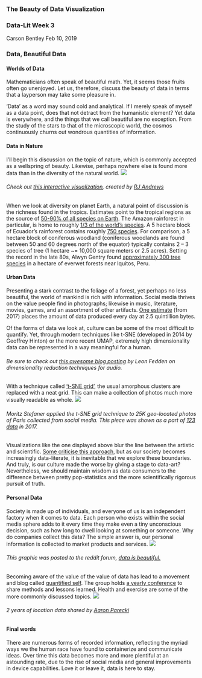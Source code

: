 ### The Beauty of Data Visualization

### Data-Lit Week 3
Carson Bentley       Feb 10, 2019

### Data, Beautiful Data

#### Worlds of Data

Mathematicians often speak of beautiful math. Yet, it seems those fruits often go unenjoyed. Let us, therefore, discuss the beauty of data in terms that a layperson may take some pleasure in.

‘Data’ as a word may sound cold and analytical. If I merely speak of myself as a data point, does that not detract from the humanistic element? Yet data is everywhere, and the things that we call beautiful are no exception. From the study of the stars to that of the microscopic world, the cosmos continuously churns out wondrous quantities of information.

#### Data in Nature

I’ll begin this discussion on the topic of nature, which is commonly accepted as a wellspring of beauty. Likewise, perhaps nowhere else is found more data than in the diversity of the natural world.
![](https://www.theschool.ai/wp-content/uploads/2019/02/safari_data.jpg)

###### Check out [this interactive visualization](https://public.tableau.com/s/gallery/endangered-safari), created by [RJ Andrews](https://public.tableau.com/profile/rj.andrews#!/)

When we look at diversity on planet Earth, a natural point of discussion is the richness found in the tropics. Estimates point to the tropical regions as the source of [50-90% of all species on Earth](http://libweb1.lib.buffalo.edu/cs/files/amazon.pdf). The Amazon rainforest in particular, is home to roughly [1/3 of the world’s species](https://www.nature.org/en-us/get-involved/how-to-help/places-we-protect/amazon-rainforest/). A 5 hectare block of Ecuador’s rainforest contains roughly [750 species](https://books.google.com/books?id=R-pKuIGEb5MC&pg=PA106&dq=5-hectare+patch). For comparison, a 5 hectare block of coniferous woodland (coniferous woodlands are found between 50 and 60 degrees north of the equator) typically contains 2 – 3 species of tree (1 hectare ~= 10,000 square meters or 2.5 acres). Setting the record in the late 80s, Alwyn Gentry found [approximately 300 tree species](https://www.pnas.org/content/85/1/156.short) in a hectare of everwet forests near Iquitos, Peru.
 
#### Urban Data

Presenting a stark contrast to the foliage of a forest, yet perhaps no less beautiful, the world of mankind is rich with information. Social media thrives on the value people find in photographs; likewise in music, literature, movies, games, and an assortment of other artifacts. [One estimate](https://www.domo.com/learn/data-never-sleeps-5) (from 2017) places the amount of data produced every day at 2.5 quintillion bytes.

Of the forms of data we look at, culture can be some of the most difficult to quantify. Yet, through modern techniques like t-SNE (developed in 2014 by Geoffrey Hinton) or the more recent UMAP, extremely high dimensionality data can be represented in a way meaningful for a human.

###### Be sure to check out [this awesome blog posting](https://medium.com/@LeonFedden/comparative-audio-analysis-with-wavenet-mfccs-umap-t-sne-and-pca-cb8237bfce2f) by Leon Fedden on dimensionality reduction techniques for audio.
With a technique called [‘t-SNE grid’](https://github.com/prabodhhere/tsne-grid), the usual amorphous clusters are replaced with a neat grid. This can make a collection of photos much more visually readable as whole.
![](https://www.theschool.ai/wp-content/uploads/2019/02/multiplicity.jpg)

###### Moritz Stefaner applied the t-SNE grid technique to 25K geo-located photos of Paris collected from social media. This piece was shown as a part of [123 data](http://123data.paris/) in 2017.
Visualizations like the one displayed above blur the line between the artistic and scientific. [Some criticise this approach](https://www.perceptualedge.com/blog/?p=1245), but as our society becomes increasingly data-literate, it is inevitable that we explore these boundaries. And truly, is our culture made the worse by giving a stage to data-art? Nevertheless, we should maintain wisdom as data consumers to the difference between pretty pop-statistics and the more scientifically rigorous pursuit of truth.

#### Personal Data

Society is made up of individuals, and everyone of us is an independent factory when it comes to data. Each person who exists within the social media sphere adds to it every time they make even a tiny unconscious decision, such as how long to dwell looking at something or someone. Why do companies collect this data? The simple answer is, our personal information is collected to market products and services.
![](https://www.theschool.ai/wp-content/uploads/2019/02/data_worth.jpg)

###### This graphic was posted to the reddit forum, [data is beautiful.](https://www.reddit.com/r/dataisbeautiful/)
Becoming aware of the value of the value of data has lead to a movement and blog called [quantified self](http://quantifiedself.com/). The group holds [a yearly conference](http://qs18.quantifiedself.com/program/) to share methods and lessons learned. Health and exercise are some of the more commonly discussed topics.
![](https://www.theschool.ai/wp-content/uploads/2019/02/portland-gps-map-aaron-parecki.jpg)
###### 2 years of location data shared by [Aaron Parecki](http://quantifiedself.com/2018/09/qs18-profile-aaron-parecki/)

#### Final words

There are numerous forms of recorded information, reflecting the myriad ways we the human race have found to containerize and communicate ideas. Over time this data becomes more and more plentiful at an astounding rate, due to the rise of social media and general improvements in device capabilities. Love it or leave it, data is here to stay.